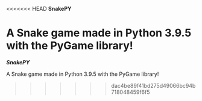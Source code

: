 <<<<<<< HEAD
**SnakePY**

A Snake game made in Python 3.9.5 with the PyGame library!
=======
***SnakePY***

A Snake game made in Python 3.9.5 with the PyGame library!
>>>>>>> dac4be89f41bd275d49066bc94b718048459f6f5
